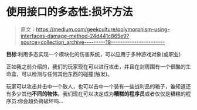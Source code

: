 # 使用接口的多态性:损坏方法

> 原文：<https://medium.com/geekculture/polymorphism-using-interfaces-damage-method-24d441c865e9?source=collection_archive---------19----------------------->

**目标**:利用多态实现一个模块化的伤害系统，可以应用于多种游戏对象(或职业)

正如我之前介绍的，我们的玩家现在可以进行攻击，并且在剑周围有一个很酷的生命盒，可以检测与任何其他东西的碰撞(触发)。

玩家可以攻击并击中一个敌人，也可以击中一个装有一些战利品的箱子，谁知道还有多少其他**不同的物体**。我们现在可以决定成为**糟糕的程序员**或者仅仅是糟糕的程序员:你会超负荷破坏吗…